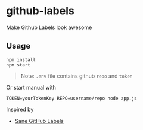 # github-labels

Make Github Labels look awesome

## Usage

```
npm install
npm start
```

> Note: `.env` file contains github `repo` and `token`

Or start manual with

```
TOKEN=yourTokenKey REPO=username/repo node app.js
```


Inspired by

- [Sane GitHub Labels](https://medium.com/@dave_lunny/sane-github-labels-c5d2e6004b63#.c1xq2om14)
